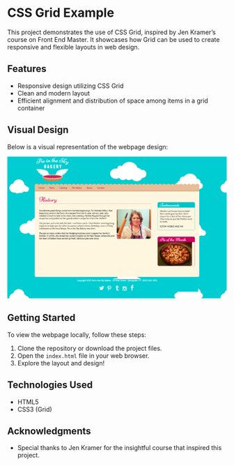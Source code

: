 # CSS Grid Example

This project demonstrates the use of CSS Grid, inspired by Jen Kramer’s course on Front End Master. It showcases how Grid can be used to create responsive and flexible layouts in web design.

## Features

- Responsive design utilizing CSS Grid
- Clean and modern layout
- Efficient alignment and distribution of space among items in a grid container

## Visual Design

Below is a visual representation of the webpage design:

![Webpage](Webpage.png)

## Getting Started

To view the webpage locally, follow these steps:

1. Clone the repository or download the project files.
2. Open the `index.html` file in your web browser.
3. Explore the layout and design!

## Technologies Used

- HTML5
- CSS3 (Grid)

## Acknowledgments

- Special thanks to Jen Kramer for the insightful course that inspired this project.
